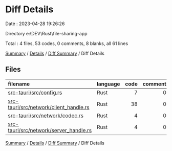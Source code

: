 # Diff Details

Date : 2023-04-28 19:26:26

Directory e:\\DEV\\Rust\\file-sharing-app

Total : 4 files,  53 codes, 0 comments, 8 blanks, all 61 lines

[Summary](results.md) / [Details](details.md) / [Diff Summary](diff.md) / Diff Details

## Files
| filename | language | code | comment | blank | total |
| :--- | :--- | ---: | ---: | ---: | ---: |
| [src-tauri/src/config.rs](/src-tauri/src/config.rs) | Rust | 7 | 0 | 1 | 8 |
| [src-tauri/src/network/client_handle.rs](/src-tauri/src/network/client_handle.rs) | Rust | 38 | 0 | 5 | 43 |
| [src-tauri/src/network/codec.rs](/src-tauri/src/network/codec.rs) | Rust | 4 | 0 | 1 | 5 |
| [src-tauri/src/network/server_handle.rs](/src-tauri/src/network/server_handle.rs) | Rust | 4 | 0 | 1 | 5 |

[Summary](results.md) / [Details](details.md) / [Diff Summary](diff.md) / Diff Details